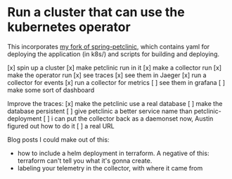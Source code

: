 # Run a cluster that can use the kubernetes operator

This incorporates [my fork of spring-petclinic](https://github.com/jessitron/spring-petclinic),
which contains yaml for deploying the application (in k8s/) and scripts for building and deploying.

[x] spin up a cluster
[x] make petclinic run in it
[x] make a collector run
[x] make the operator run
[x] see traces
  [x] see them in Jaeger
[x] run a collector for events
[x] run a collector for metrics
[ ] see them in grafana
[ ] make some sort of dashboard

Improve the traces:
[x] make the petclinic use a real database
[ ] make the database persistent
[ ] give petclinic a better service name than petclinic-deployment
[ ] i can put the collector back as a daemonset now, Austin figured out how to do it
[ ] a real URL

Blog posts I could make out of this:
- how to include a helm deployment in terraform. A negative of this: terraform can't tell you what it's gonna create.
- labeling your telemetry in the collector, with where it came from
